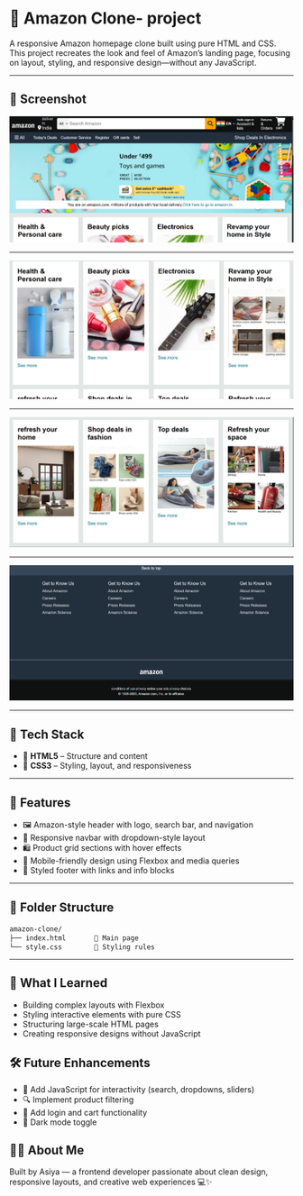 # 🛒 Amazon Clone- project

A responsive Amazon homepage clone built using pure HTML and CSS. This project recreates the look and feel of Amazon’s landing page, focusing on layout, styling, and responsive design—without any JavaScript.

---

## 📸 Screenshot

![Amazon Clone Preview](https://github.com/asiya2123/amazon_clone/blob/502f9dcf1c1a36f7deceabad86f332631c89daaf/Screenshot%202025-09-24%20131557.png) 

---

![Amazon Clone Preview](https://github.com/asiya2123/amazon_clone/blob/46fd010e2d50cc12607561dd6cbcc9bf85bc30fa/Screenshot%202025-09-24%20131631.png)

---

![Amazon Clone Preview](https://github.com/asiya2123/amazon_clone/blob/cc6a20b3365c7af2485a4a3b24fca033b87dc492/Screenshot%202025-09-24%20131709.png)

---

![Amazon Clone Preview](https://github.com/asiya2123/amazon_clone/blob/2096a01ad3de891ad2455121b64aa8d208d38888/Screenshot%202025-09-24%20131733.png)

---
## 🧰 Tech Stack

- 🧱 **HTML5** – Structure and content  
- 🎨 **CSS3** – Styling, layout, and responsiveness  

---

## 🎯 Features

- 🖼️ Amazon-style header with logo, search bar, and navigation  
- 🧭 Responsive navbar with dropdown-style layout  
- 🛍️ Product grid sections with hover effects  
- 📱 Mobile-friendly design using Flexbox and media queries  
- 🎨 Styled footer with links and info blocks  

---

## 📂 Folder Structure

```
amazon-clone/
├── index.html       🧱 Main page
└── style.css        🎨 Styling rules
```

---

## 📌 What I Learned

- Building complex layouts with Flexbox  
- Styling interactive elements with pure CSS  
- Structuring large-scale HTML pages  
- Creating responsive designs without JavaScript

## 🛠️ Future Enhancements

- 🧠 Add JavaScript for interactivity (search, dropdowns, sliders)  
- 🔍 Implement product filtering  
- 🧾 Add login and cart functionality  
- 🌙 Dark mode toggle

## 🙋‍♂️ About Me

Built by Asiya — a frontend developer passionate about clean design, responsive layouts, and creative web experiences 💻✨
